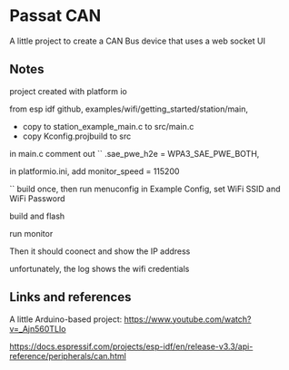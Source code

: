 # Passat CAN
A little project to create a CAN Bus device that uses a web socket UI

## Notes

project created with platform io

from esp idf github, examples/wifi/getting_started/station/main,
- copy to station_example_main.c to src/main.c
- copy Kconfig.projbuild to src

in main.c
comment out
``            .sae_pwe_h2e = WPA3_SAE_PWE_BOTH,

in platformio.ini, add
monitor_speed = 115200

``
build once, then run menuconfig
in Example Config, set WiFi SSID and WiFi Password

build and flash

run monitor

Then it should coonect and show the IP address

unfortunately, the log shows the wifi credentials

## Links and references
A little Arduino-based project: https://www.youtube.com/watch?v=_Ajn560TLIo

https://docs.espressif.com/projects/esp-idf/en/release-v3.3/api-reference/peripherals/can.html
